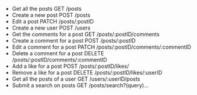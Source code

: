 - Get all the posts
GET /posts
- Create a new post
POST /posts
- Edit a post
PATCH /posts/:postID
- Create a new user
POST /users
- Get the comments for a post
GET /posts/:postID/comments
- Create a comment for a post
POST /posts/:postID
- Edit a comment for a post
PATCH /posts/:postID/comments/:commentID
- Delete a comment for a post
DELETE /posts/:postID/comments/:commentID
- Add a like for a post
POST /posts/:postID/likes/
- Remove a like for a post
DELETE /posts/:postID/likes/:userID
- Get all the posts of a user
GET /users/:userID/posts
- Submit a search on posts
GET /posts/search?(query)...
